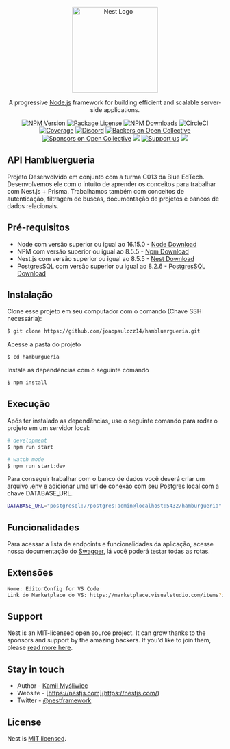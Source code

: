 <p align="center">
  <a href="http://nestjs.com/" target="blank"><img src="https://nestjs.com/img/logo-small.svg" width="200" alt="Nest Logo" /></a>
</p>

[circleci-image]: https://img.shields.io/circleci/build/github/nestjs/nest/master?token=abc123def456
[circleci-url]: https://circleci.com/gh/nestjs/nest

  <p align="center">A progressive <a href="http://nodejs.org" target="_blank">Node.js</a> framework for building efficient and scalable server-side applications.</p>
    <p align="center">
<a href="https://www.npmjs.com/~nestjscore" target="_blank"><img src="https://img.shields.io/npm/v/@nestjs/core.svg" alt="NPM Version" /></a>
<a href="https://www.npmjs.com/~nestjscore" target="_blank"><img src="https://img.shields.io/npm/l/@nestjs/core.svg" alt="Package License" /></a>
<a href="https://www.npmjs.com/~nestjscore" target="_blank"><img src="https://img.shields.io/npm/dm/@nestjs/common.svg" alt="NPM Downloads" /></a>
<a href="https://circleci.com/gh/nestjs/nest" target="_blank"><img src="https://img.shields.io/circleci/build/github/nestjs/nest/master" alt="CircleCI" /></a>
<a href="https://coveralls.io/github/nestjs/nest?branch=master" target="_blank"><img src="https://coveralls.io/repos/github/nestjs/nest/badge.svg?branch=master#9" alt="Coverage" /></a>
<a href="https://discord.gg/G7Qnnhy" target="_blank"><img src="https://img.shields.io/badge/discord-online-brightgreen.svg" alt="Discord"/></a>
<a href="https://opencollective.com/nest#backer" target="_blank"><img src="https://opencollective.com/nest/backers/badge.svg" alt="Backers on Open Collective" /></a>
<a href="https://opencollective.com/nest#sponsor" target="_blank"><img src="https://opencollective.com/nest/sponsors/badge.svg" alt="Sponsors on Open Collective" /></a>
  <a href="https://paypal.me/kamilmysliwiec" target="_blank"><img src="https://img.shields.io/badge/Donate-PayPal-ff3f59.svg"/></a>
    <a href="https://opencollective.com/nest#sponsor"  target="_blank"><img src="https://img.shields.io/badge/Support%20us-Open%20Collective-41B883.svg" alt="Support us"></a>
  <a href="https://twitter.com/nestframework" target="_blank"><img src="https://img.shields.io/twitter/follow/nestframework.svg?style=social&label=Follow"></a>
</p>
  <!--[![Backers on Open Collective](https://opencollective.com/nest/backers/badge.svg)](https://opencollective.com/nest#backer)
  [![Sponsors on Open Collective](https://opencollective.com/nest/sponsors/badge.svg)](https://opencollective.com/nest#sponsor)-->

## API Hambluergueria

Projeto Desenvolvido em conjunto com a turma C013 da Blue EdTech. Desenvolvemos ele com o intuito de aprender os conceitos para trabalhar com Nest.js + Prisma.
Trabalhamos também com conceitos de autenticação, filtragem de buscas, documentação de projetos e bancos de dados relacionais.

## Pré-requisitos

- Node com versão superior ou igual ao 16.15.0 - <a href="https://nodejs.org/pt-br/download/" target="_blank">Node Download</a>
- NPM com versão superior ou igual ao 8.5.5 - <a href="https://www.npmjs.com/package/download" target="_blank">Npm Download</a>
- Nest.js com versão superior ou igual ao 8.5.5 - <a href="https://docs.nestjs.com/" target="_blank">Nest Download</a>
- PostgresSQL com versão superior ou igual ao 8.2.6 - <a href="https://www.postgresql.org/download/" target="_blank">PostgresSQL Download</a>

## Instalação

Clone esse projeto em seu computador com o comando (Chave SSH necessária):

```bash
$ git clone https://github.com/joaopaulozz14/hambluergueria.git
```

Acesse a pasta do projeto

```bash
$ cd hamburgueria
```

Instale as dependências com o seguinte comando

```bash
$ npm install
```

## Execução

Após ter instalado as dependências, use o seguinte comando para rodar o projeto em um servidor local:

```bash
# development
$ npm run start

# watch mode
$ npm run start:dev
```

Para conseguir trabalhar com o banco de dados você deverá criar um arquivo .env e adicionar uma url de conexão com seu Postgres local com a chave DATABASE_URL.

```bash
DATABASE_URL="postgresql://postgres:admin@localhost:5432/hamburgueria"
```

## Funcionalidades

Para acessar a lista de endpoints e funcionalidades da aplicação, acesse nossa documentação do <a href="">Swagger</a>, lá você poderá testar todas as rotas.

## Extensões

```bash
Nome: EditorConfig for VS Code
Link do Marketplace do VS: https://marketplace.visualstudio.com/items?itemName=EditorConfig.EditorConfig
```

## Support

Nest is an MIT-licensed open source project. It can grow thanks to the sponsors and support by the amazing backers. If you'd like to join them, please [read more here](https://docs.nestjs.com/support).

## Stay in touch

- Author - [Kamil Myśliwiec](https://kamilmysliwiec.com)
- Website - [https://nestjs.com](https://nestjs.com/)
- Twitter - [@nestframework](https://twitter.com/nestframework)

## License

Nest is [MIT licensed](LICENSE).
